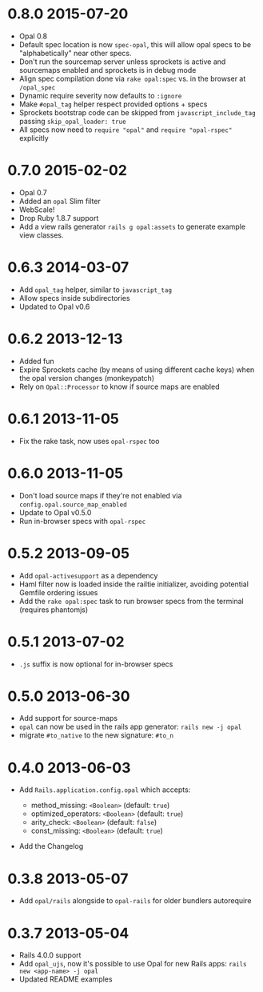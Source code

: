 # 0.8.0 2015-07-20

* Opal 0.8
* Default spec location is now `spec-opal`, this will allow opal specs to be "alphabetically" near other specs.
* Don't run the sourcemap server unless sprockets is active and sourcemaps enabled and sprockets is in debug mode
* Align spec compilation done via `rake opal:spec` vs. in the browser at `/opal_spec`
* Dynamic require severity now defaults to `:ignore`
* Make `#opal_tag` helper respect provided options + specs
* Sprockets bootstrap code can be skipped from `javascript_include_tag` passing `skip_opal_loader: true`
* All specs now need to `require "opal"` and `require "opal-rspec"` explicitly


# 0.7.0 2015-02-02

* Opal 0.7
* Added an `opal` Slim filter
* WebScale!
* Drop Ruby 1.8.7 support
* Add a view rails generator `rails g opal:assets` to generate example view classes.

# 0.6.3 2014-03-07

* Add `opal_tag` helper, similar to `javascript_tag`
* Allow specs inside subdirectories
* Updated to Opal v0.6

# 0.6.2 2013-12-13

* Added fun
* Expire Sprockets cache (by means of using different cache keys) when the opal version changes (monkeypatch)
* Rely on `Opal::Processor` to know if source maps are enabled

# 0.6.1 2013-11-05

* Fix the rake task, now uses `opal-rspec` too


# 0.6.0 2013-11-05

* Don't load source maps if they're not enabled via `config.opal.source_map_enabled`
* Update to Opal v0.5.0
* Run in-browser specs with `opal-rspec`


# 0.5.2 2013-09-05

* Add `opal-activesupport` as a dependency
* Haml filter now is loaded inside the railtie initializer, avoiding potential Gemfile ordering issues
* Add the `rake opal:spec` task to run browser specs from the terminal (requires phantomjs)


# 0.5.1 2013-07-02

* `.js` suffix is now optional for in-browser specs


# 0.5.0 2013-06-30

* Add support for source-maps
* `opal` can now be used in the rails app generator: `rails new -j opal`
* migrate `#to_native` to the new signature: `#to_n`


# 0.4.0 2013-06-03

* Add `Rails.application.config.opal` which accepts:
    - method_missing: `<Boolean>` (default: `true`)
    - optimized_operators: `<Boolean>` (default: `true`)
    - arity_check: `<Boolean>` (default: `false`)
    - const_missing: `<Boolean>` (default: `true`)

* Add the Changelog


# 0.3.8 2013-05-07

* Add `opal/rails` alongside to `opal-rails` for older bundlers autorequire


# 0.3.7 2013-05-04

* Rails 4.0.0 support
* Add `opal_ujs`, now it's possible to use Opal for new Rails apps: `rails new <app-name> -j opal`
* Updated README examples

